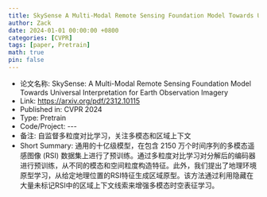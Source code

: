 ```yaml
---
title: SkySense A Multi-Modal Remote Sensing Foundation Model Towards Universal Interpretation for Earth Observation Imagery
author: Zack
date: 2024-01-01 00:00:00 +0800
categories: [CVPR]
tags: [paper, Pretrain]
math: true
pin: false
---
```

- 论文名称: SkySense: A Multi-Modal Remote Sensing Foundation Model Towards Universal Interpretation for Earth Observation Imagery
- Link: https://arxiv.org/pdf/2312.10115
- Published in: CVPR 2024
- Type: Pretrain
- Code/Project: ---
- 备注: 自监督多粒度对比学习，关注多模态和区域上下文
- Short Summary: 通用的十亿级模型，在包含 2150 万个时间序列的多模态遥感图像 (RSI) 数据集上进行了预训练。通过多粒度对比学习对分解后的编码器进行预训练，从不同的模态和空间粒度构造特征。此外，我们提出了地理环境原型学习，从给定地理位置的RSI特征生成区域原型。该方法通过利用隐藏在大量未标记RSI中的区域上下文线索来增强多模态时空表征学习。

